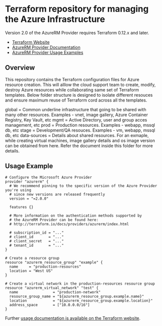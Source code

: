 # Terraform repository for managing the Azure Infrastructure

Version 2.0 of the AzureRM Provider requires Terraform 0.12.x and later.

* [Terraform Website](https://www.terraform.io)
* [AzureRM Provider Documentation](https://www.terraform.io/docs/providers/azurerm/index.html)
* [AzureRM Provider Usage Examples](https://github.com/terraform-providers/terraform-provider-azurerm/tree/master/examples)


## Overview
This repository contains the Terraform configuration files for Azure resource creation. This will alllow the cloud support team to create, modify, destroy Azure resources while collaborating same set of Terraform templates. 
Below folder structure is designed to isolate different resouces and ensure maximum reuse of Terraform cord across all the templates.

global				= Common underline infrastructure that going to be shared with many other resources. Examples - vnet, image gallery, Azure Container Registry, Key Vault, etc
mgmt				= Active Directory, user and group acces management, etc
prod				= Production resources. Examples - webapp, mssql db, etc
stage				= Development/QA resouces. Examples - vm, webapp, mssql db, etc
data-sources		= Details about shared resources. For an exmaple, while creating virtual machines, image gallery details and os image version can be obtained from here. Refer the document inside this folder for more details.


## Usage Example

```
# Configure the Microsoft Azure Provider
provider "azurerm" {
  # We recommend pinning to the specific version of the Azure Provider you're using
  # since new versions are released frequently
  version = "=2.0.0"

  features {}

  # More information on the authentication methods supported by
  # the AzureRM Provider can be found here:
  # http://terraform.io/docs/providers/azurerm/index.html

  # subscription_id = "..."
  # client_id       = "..."
  # client_secret   = "..."
  # tenant_id       = "..."
}

# Create a resource group
resource "azurerm_resource_group" "example" {
  name     = "production-resources"
  location = "West US"
}

# Create a virtual network in the production-resources resource group
resource "azurerm_virtual_network" "test" {
  name                = "production-network"
  resource_group_name = "${azurerm_resource_group.example.name}"
  location            = "${azurerm_resource_group.example.location}"
  address_space       = ["10.0.0.0/16"]
}
```

Further [usage documentation is available on the Terraform website](https://www.terraform.io/docs/providers/azurerm/index.html).

